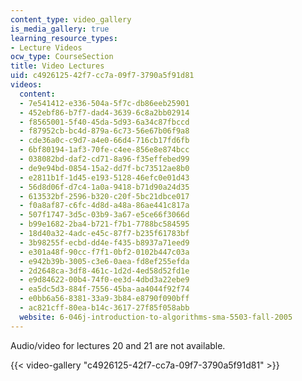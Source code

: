 ```yaml
---
content_type: video_gallery
is_media_gallery: true
learning_resource_types:
- Lecture Videos
ocw_type: CourseSection
title: Video Lectures
uid: c4926125-42f7-cc7a-09f7-3790a5f91d81
videos:
  content:
  - 7e541412-e336-504a-5f7c-db86eeb25901
  - 452ebf86-b7f7-dad4-3639-6c8a2bb02914
  - f8565001-5f40-45da-5d93-6a34c87fbccd
  - f87952cb-bc4d-879a-6c73-56e67b06f9a8
  - cde36a0c-c9d7-a4e0-66d4-716cb17fd6fb
  - 6bf80194-1af3-70fe-c4ee-856e8e874bcc
  - 038082bd-daf2-cd71-8a96-f35effebed99
  - de9e94bd-0854-15a2-dd7f-bc73512ae8b0
  - e2811b1f-1d45-e193-5128-46efc0e01d43
  - 56d8d06f-d7c4-1a0a-9418-b71d90a24d35
  - 613532bf-2596-b320-c20f-5bc21dbce017
  - f0a8af87-c6fc-4d8d-a48a-86ae441c817a
  - 507f1747-3d5c-03b9-3a67-e5ce66f3066d
  - b99e1682-2ba4-b721-f7b1-7788bc584595
  - 18d40a32-4adc-e45c-87f7-b235f61783bf
  - 3b98255f-ecbd-dd4e-f435-b8937a71eed9
  - e301a48f-90cc-f7f1-0bf2-0102b447c03a
  - e942b39b-3005-c3e6-0aea-fd8ef255efda
  - 2d2648ca-3df8-461c-1d2d-4ed58d52fd1e
  - e9d84622-00b4-74f0-ee3d-4dbd3a22ebe9
  - ea5dc5d3-884f-7556-45ba-aa4044f92f74
  - e0bb6a56-8381-33a9-3b84-e8790f090bff
  - ac821cff-80ea-b14c-3617-27f85f058abb
  website: 6-046j-introduction-to-algorithms-sma-5503-fall-2005
---
```


Audio/video for lectures 20 and 21 are not available.

{{< video-gallery "c4926125-42f7-cc7a-09f7-3790a5f91d81" >}}

